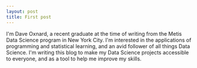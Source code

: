 ```yaml
---
layout: post
title: First post
---
```


I'm Dave Oxnard, a recent graduate at the time of writing from the Metis Data Science program in New York City.  I'm interested in the applications of programming and statistical learning, and an avid follower of all things Data Science.  I'm writing this blog to make my Data Science projects accessible to everyone, and as a tool to help me improve my skills.
